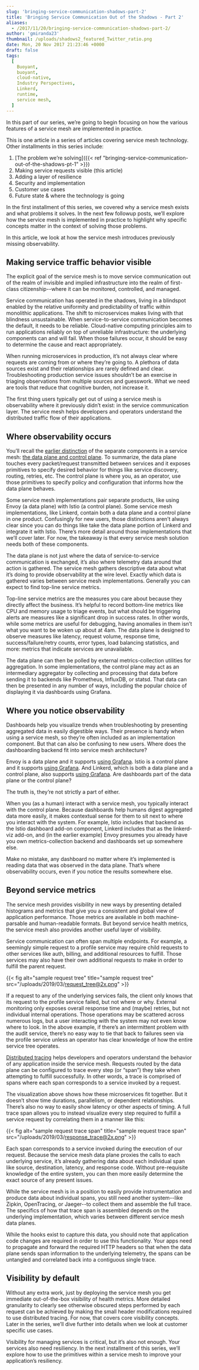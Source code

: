 ```yaml
---
slug: 'bringing-service-communication-shadows-part-2'
title: 'Bringing Service Communication Out of the Shadows - Part 2'
aliases:
  - /2017/11/20/bringing-service-communication-shadows-part-2/
author: 'gmiranda23'
thumbnail: /uploads/shadows2_featured_Twitter_ratio.png
date: Mon, 20 Nov 2017 21:23:46 +0000
draft: false
tags:
  [
    Buoyant,
    buoyant,
    cloud-native,
    Industry Perspectives,
    Linkerd,
    runtime,
    service mesh,
  ]
---
```


In this part of our series, we’re going to begin focusing on how the various features of a service mesh are implemented in practice.

This is one article in a series of articles covering service mesh technology. Other installments in this series include:

1. [The problem we’re solving]({{< ref
   "bringing-service-communication-out-of-the-shadows-pt-1" >}})
2. Making service requests visible (this article)
3. Adding a layer of resilience
4. Security and implementation
5. Customer use cases
6. Future state & where the technology is going

In the first installment of this series, we covered why a service mesh exists and what problems it solves. In the next few followup posts, we’ll explore how the service mesh is implemented in practice to highlight why specific concepts matter in the context of solving those problems.

In this article, we look at how the service mesh introduces previously missing observability.

## Making service traffic behavior visible

The explicit goal of the service mesh is to move service communication out of the realm of invisible and implied infrastructure into the realm of first-class citizenship--where it can be monitored, controlled, and managed.

Service communication has operated in the shadows, living in a blindspot enabled by the relative uniformity and predictability of traffic within monolithic applications. The shift to microservices makes living with that blindness unsustainable. When service-to-service communication becomes the default, it needs to be reliable. Cloud-native computing principles aim to run applications reliably on top of unreliable infrastructure: the underlying components can and will fail. When those failures occur, it should be easy to determine the cause and react appropriately.

When running microservices in production, it’s not always clear where requests are coming from or where they’re going to. A plethora of data sources exist and their relationships are rarely defined and clear. Troubleshooting production service issues shouldn’t be an exercise in triaging observations from multiple sources and guesswork. What we need are tools that reduce that cognitive burden, not increase it.

The first thing users typically get out of using a service mesh is observability where it previously didn’t exist: in the service communication layer. The service mesh helps developers and operators understand the distributed traffic flow of their applications.

## Where observability occurs

You’ll recall the [earlier distinction](https://buoyant.io/2017/10/26/bringing-service-communication-out-of-the-shadows-pt-1/) of the separate components in a service mesh: [the data plane and control plane](https://medium.com/@mattklein123/service-mesh-data-plane-vs-control-plane-2774e720f7fc). To summarize, the data plane touches every packet/request transmitted between services and it exposes primitives to specify desired behavior for things like service discovery, routing, retries, etc. The control plane is where you, as an operator, use those primitives to specify policy and configuration that informs how the data plane behaves.

Some service mesh implementations pair separate products, like using Envoy (a data plane) with Istio (a control plane). Some service mesh implementations, like Linkerd, contain both a data plane and a control plane in one product. Confusingly for new users, those distinctions aren’t always clear since you can do things like take the data plane portion of Linkerd and integrate it with Istio. There’s more detail around those implementations that we’ll cover later. For now, the takeaway is that every service mesh solution needs both of these components.

The data plane is not just where the data of service-to-service communication is exchanged, it’s also where telemetry data around that action is gathered. The service mesh gathers descriptive data about what it’s doing to provide observability at the wire level. Exactly which data is gathered varies between service mesh implementations. Generally you can expect to find top-line service metrics.

Top-line service metrics are the measures you care about because they directly affect the business. It’s helpful to record bottom-line metrics like CPU and memory usage to triage events, but what should be triggering alerts are measures like a significant drop in success rates. In other words, while some metrics are useful for debugging, having anomalies in them isn’t what you want to be woken up about at 4am. The data plane is designed to observe measures like latency, request volume, response time, success/failure/retry counts, error types, load balancing statistics, and more: metrics that indicate services are unavailable.

The data plane can then be polled by external metrics-collection utilities for aggregation. In some implementations, the control plane may act as an intermediary aggregator by collecting and processing that data before sending it to backends like Prometheus, InfluxDB, or statsd. That data can then be presented in any number of ways, including the popular choice of displaying it via dashboards using Grafana.

## Where you notice observability

Dashboards help you visualize trends when troubleshooting by presenting aggregated data in easily digestible ways. Their presence is handy when using a service mesh, so they’re often included as an implementation component. But that can also be confusing to new users. Where does the dashboarding backend fit into service mesh architecture?

Envoy is a data plane and it supports [using Grafana](https://medium.com/@mattklein123/lyfts-envoy-dashboards-5c91738816b1). Istio is a control plane and it supports [using Grafana](https://istio.io/docs/tasks/telemetry/using-istio-dashboard/). And Linkerd, which is both a data plane and a control plane, also supports [using Grafana](https://github.com/linkerd/linkerd-viz). Are dashboards part of the data plane or the control plane?

The truth is, they’re not strictly a part of either.

When you (as a human) interact with a service mesh, you typically interact with the control plane. Because dashboards help humans digest aggregated data more easily, it makes contextual sense for them to sit next to where you interact with the system. For example, Istio includes that backend as the Istio dashboard add-on component, Linkerd includes that as the linkerd-viz add-on, and (in the earlier example) Envoy presumes you already have you own metrics-collection backend and dashboards set up somewhere else.

Make no mistake, any dashboard no matter where it’s implemented is reading data that was observed in the data plane. That’s where observability occurs, even if you notice the results somewhere else.

## Beyond service metrics

The service mesh provides visibility in new ways by presenting detailed histograms and metrics that give you a consistent and global view of application performance. Those metrics are available in both machine-parsable and human-readable formats. But beyond service health metrics, the service mesh also provides another useful layer of visibility.

Service communication can often span multiple endpoints. For example, a seemingly simple request to a profile service may require child requests to other services like auth, billing, and additional resources to fulfill. Those services may also have their own additional requests to make in order to fulfill the parent request.

{{< fig
  alt="sample request tree"
  title="sample request tree"
  src="/uploads/2019/03/request_tree@2x.png" >}}

If a request to any of the underlying services fails, the client only knows that its request to the profile service failed, but not where or why. External monitoring only exposes overall response time and (maybe) retries, but not individual internal operations. Those operations may be scattered across numerous logs, but a user interacting with the system may not even know where to look. In the above example, if there’s an intermittent problem with the audit service, there’s no easy way to tie that back to failures seen via the profile service unless an operator has clear knowledge of how the entire service tree operates.

[Distributed tracing](https://opentracing.io/docs/) helps developers and operators understand the behavior of any application inside the service mesh. Requests routed by the data plane can be configured to trace every step (or “span”) they take when attempting to fulfill successfully. In other words, a trace is comprised of spans where each span corresponds to a service invoked by a request.

The visualization above shows how these microservices fit together. But it doesn’t show time durations, parallelism, or dependent relationships. There’s also no way to easily show latency or other aspects of timing. A full trace span allows you to instead visualize every step required to fulfill a service request by correlating them in a manner like this:

{{< fig
  alt="sample request trace span"
  title="sample request trace span"
  src="/uploads/2019/03/response_trace@2x.png" >}}

Each span corresponds to a service invoked during the execution of our request. Because the service mesh data plane proxies the calls to each underlying service, it’s already gathering data about each individual span like source, destination, latency, and response code. Without pre-requisite knowledge of the entire system, you can then more easily determine the exact source of any present issues.

While the service mesh is in a position to easily provide instrumentation and produce data about individual spans, you still need another system--like Zipkin, OpenTracing, or Jaeger--to collect them and assemble the full trace. The specifics of how that trace span is assembled depends on the underlying implementation, which varies between different service mesh data planes.

While the hooks exist to capture this data, you should note that application code changes are required in order to use this functionality. Your apps need to propagate and forward the required HTTP headers so that when the data plane sends span information to the underlying telemetry, the spans can be untangled and correlated back into a contiguous single trace.

## Visibility by default

Without any extra work, just by deploying the service mesh you get immediate out-of-the-box visibility of health metrics. More detailed granularity to clearly see otherwise obscured steps performed by each request can be achieved by making the small header modifications required to use distributed tracing. For now, that covers core visibility concepts. Later in the series, we’ll dive further into details when we look at customer specific use cases.

Visibility for managing services is critical, but it’s also not enough. Your services also need resiliency. In the next installment of this series, we’ll explore how to use the primitives within a service mesh to improve your application’s resiliency.
